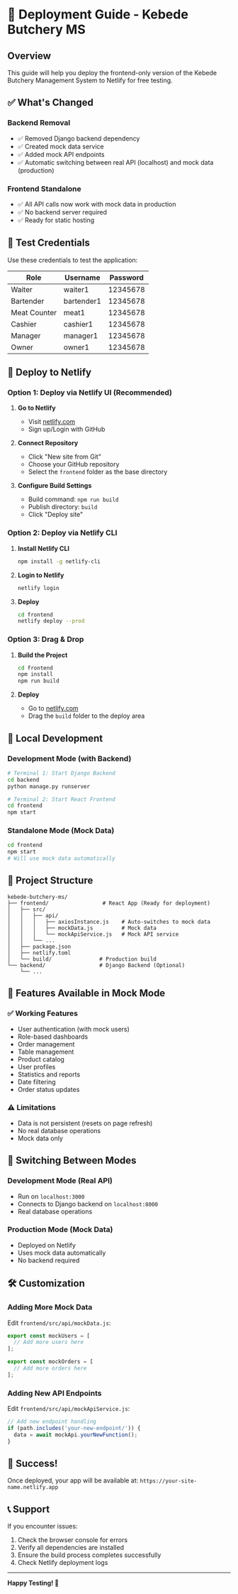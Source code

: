 # 🚀 Deployment Guide - Kebede Butchery MS

## Overview
This guide will help you deploy the frontend-only version of the Kebede Butchery Management System to Netlify for free testing.

## ✅ What's Changed

### Backend Removal
- ✅ Removed Django backend dependency
- ✅ Created mock data service
- ✅ Added mock API endpoints
- ✅ Automatic switching between real API (localhost) and mock data (production)

### Frontend Standalone
- ✅ All API calls now work with mock data in production
- ✅ No backend server required
- ✅ Ready for static hosting

## 🎯 Test Credentials

Use these credentials to test the application:

| Role | Username | Password |
|------|----------|----------|
| Waiter | waiter1 | 12345678 |
| Bartender | bartender1 | 12345678 |
| Meat Counter | meat1 | 12345678 |
| Cashier | cashier1 | 12345678 |
| Manager | manager1 | 12345678 |
| Owner | owner1 | 12345678 |

## 🚀 Deploy to Netlify

### Option 1: Deploy via Netlify UI (Recommended)

1. **Go to Netlify**
   - Visit [netlify.com](https://netlify.com)
   - Sign up/Login with GitHub

2. **Connect Repository**
   - Click "New site from Git"
   - Choose your GitHub repository
   - Select the `frontend` folder as the base directory

3. **Configure Build Settings**
   - Build command: `npm run build`
   - Publish directory: `build`
   - Click "Deploy site"

### Option 2: Deploy via Netlify CLI

1. **Install Netlify CLI**
   ```bash
   npm install -g netlify-cli
   ```

2. **Login to Netlify**
   ```bash
   netlify login
   ```

3. **Deploy**
   ```bash
   cd frontend
   netlify deploy --prod
   ```

### Option 3: Drag & Drop

1. **Build the Project**
   ```bash
   cd frontend
   npm install
   npm run build
   ```

2. **Deploy**
   - Go to [netlify.com](https://netlify.com)
   - Drag the `build` folder to the deploy area

## 🔧 Local Development

### Development Mode (with Backend)
```bash
# Terminal 1: Start Django Backend
cd backend
python manage.py runserver

# Terminal 2: Start React Frontend
cd frontend
npm start
```

### Standalone Mode (Mock Data)
```bash
cd frontend
npm start
# Will use mock data automatically
```

## 📁 Project Structure

```
kebede-butchery-ms/
├── frontend/                 # React App (Ready for deployment)
│   ├── src/
│   │   ├── api/
│   │   │   ├── axiosInstance.js    # Auto-switches to mock data
│   │   │   ├── mockData.js         # Mock data
│   │   │   └── mockApiService.js   # Mock API service
│   │   └── ...
│   ├── package.json
│   ├── netlify.toml
│   └── build/               # Production build
└── backend/                 # Django Backend (Optional)
    └── ...
```

## 🎯 Features Available in Mock Mode

### ✅ Working Features
- User authentication (with mock users)
- Role-based dashboards
- Order management
- Table management
- Product catalog
- User profiles
- Statistics and reports
- Date filtering
- Order status updates

### ⚠️ Limitations
- Data is not persistent (resets on page refresh)
- No real database operations
- Mock data only

## 🔄 Switching Between Modes

### Development Mode (Real API)
- Run on `localhost:3000`
- Connects to Django backend on `localhost:8000`
- Real database operations

### Production Mode (Mock Data)
- Deployed on Netlify
- Uses mock data automatically
- No backend required

## 🛠️ Customization

### Adding More Mock Data
Edit `frontend/src/api/mockData.js`:
```javascript
export const mockUsers = [
  // Add more users here
];

export const mockOrders = [
  // Add more orders here
];
```

### Adding New API Endpoints
Edit `frontend/src/api/mockApiService.js`:
```javascript
// Add new endpoint handling
if (path.includes('your-new-endpoint/')) {
  data = await mockApi.yourNewFunction();
}
```

## 🎉 Success!

Once deployed, your app will be available at:
`https://your-site-name.netlify.app`

## 📞 Support

If you encounter issues:
1. Check the browser console for errors
2. Verify all dependencies are installed
3. Ensure the build process completes successfully
4. Check Netlify deployment logs

---

**Happy Testing! 🚀** 